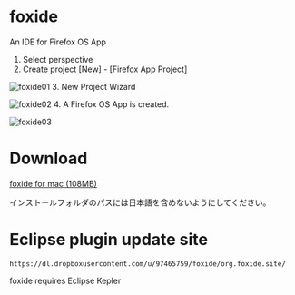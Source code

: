 foxide
======

An IDE for Firefox OS App


1. Select perspective
2. Create project [New] - [Firefox App Project]

 ![foxide01](https://dl.dropboxusercontent.com/u/97465759/foxide/foxide.png)
3. New Project Wizard

 ![foxide02](https://dl.dropboxusercontent.com/u/97465759/foxide/newwizard.png)
4. A Firefox OS App is created. 

 ![foxide03](https://dl.dropboxusercontent.com/u/97465759/foxide/newproject.png)


Download
========

[foxide for mac (108MB) ](https://dl.dropboxusercontent.com/u/97465759/foxide/foxide-macosx.zip)

インストールフォルダのパスには日本語を含めないようにしてください。

Eclipse plugin update site
==========================
`https://dl.dropboxusercontent.com/u/97465759/foxide/org.foxide.site/`

foxide requires Eclipse Kepler
